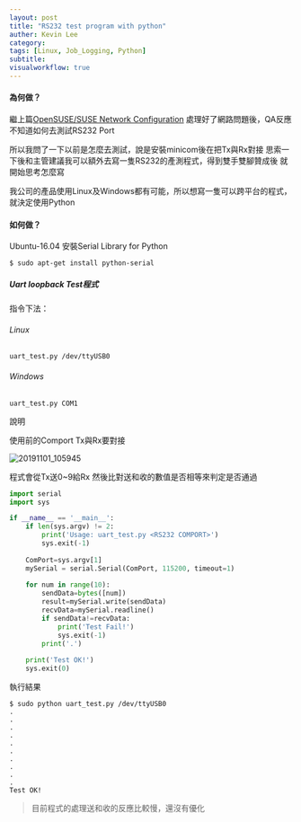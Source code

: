 ```yaml
---
layout: post
title: "RS232 test program with python"
auther: Kevin Lee
category: 
tags: [Linux, Job_Logging, Python]
subtitle:
visualworkflow: true
---
```


#### 為何做？

繼上篇[OpenSUSE/SUSE Network Configuration](../opensusesuse-network-configuration)
處理好了網路問題後，QA反應不知道如何去測試RS232 Port

所以我問了一下以前是怎麼去測試，說是安裝minicom後在把Tx與Rx對接
思索一下後和主管建議我可以額外去寫一隻RS232的產測程式，得到雙手雙腳贊成後
就開始思考怎麼寫

我公司的產品使用Linux及Windows都有可能，所以想寫一隻可以跨平台的程式，就決定使用Python


#### 如何做？

Ubuntu-16.04
安裝Serial Library for Python

```
$ sudo apt-get install python-serial
```

##### Uart loopback Test程式

指令下法：

###### Linux

`uart_test.py /dev/ttyUSB0`

###### Windows

`uart_test.py COM1`

說明

使用前的Comport Tx與Rx要對接

![20191101_105945]({{site.baseurl}}/img/20191101_105945.jpg)

程式會從Tx送0~9給Rx
然後比對送和收的數值是否相等來判定是否通過

```python
import serial
import sys

if __name__ == '__main__':
	if len(sys.argv) != 2:
		print('Usage: uart_test.py <RS232 COMPORT>')
		sys.exit(-1)
		
	ComPort=sys.argv[1]
	mySerial = serial.Serial(ComPort, 115200, timeout=1)	
	
	for num in range(10):
		sendData=bytes([num])
		result=mySerial.write(sendData)
		recvData=mySerial.readline()
		if sendData!=recvData:
			print('Test Fail!')
			sys.exit(-1)
		print('.')
	
	print('Test OK!')
	sys.exit(0)
```

執行結果

```
$ sudo python uart_test.py /dev/ttyUSB0
.
.
.
.
.
.
.
.
.
.
Test OK!
```

> 目前程式的處理送和收的反應比較慢，還沒有優化